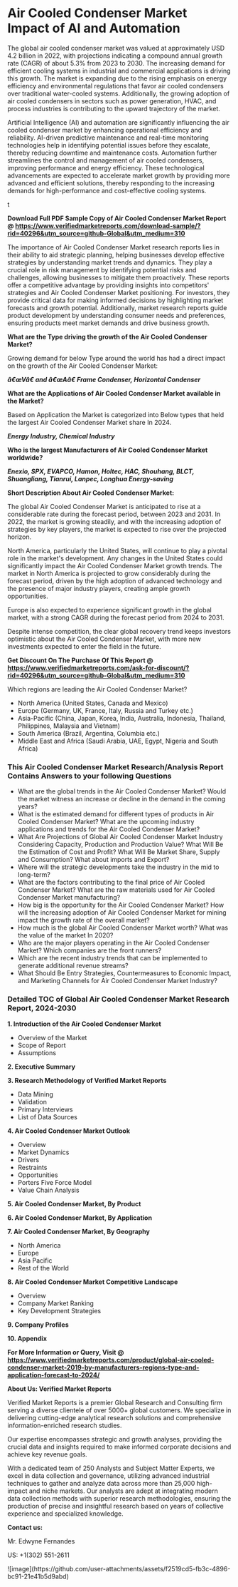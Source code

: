 <h1>Air Cooled Condenser Market Impact of AI and Automation</h1><p>The global air cooled condenser market was valued at approximately USD 4.2 billion in 2022, with projections indicating a compound annual growth rate (CAGR) of about 5.3% from 2023 to 2030. The increasing demand for efficient cooling systems in industrial and commercial applications is driving this growth. The market is expanding due to the rising emphasis on energy efficiency and environmental regulations that favor air cooled condensers over traditional water-cooled systems. Additionally, the growing adoption of air cooled condensers in sectors such as power generation, HVAC, and process industries is contributing to the upward trajectory of the market.</p><p>Artificial Intelligence (AI) and automation are significantly influencing the air cooled condenser market by enhancing operational efficiency and reliability. AI-driven predictive maintenance and real-time monitoring technologies help in identifying potential issues before they escalate, thereby reducing downtime and maintenance costs. Automation further streamlines the control and management of air cooled condensers, improving performance and energy efficiency. These technological advancements are expected to accelerate market growth by providing more advanced and efficient solutions, thereby responding to the increasing demands for high-performance and cost-effective cooling systems.</p>t</p><p id="" class=""><strong>Download Full PDF Sample Copy of Air Cooled Condenser Market Report @ <a href="https://www.verifiedmarketreports.com/download-sample/?rid=40296&utm_source=github-Global&utm_medium=310" target="_blank">https://www.verifiedmarketreports.com/download-sample/?rid=40296&utm_source=github-Global&utm_medium=310</a></strong></p><p>The importance of&nbsp;Air Cooled Condenser Market research reports lies in their ability to aid strategic planning, helping businesses develop effective strategies by understanding market trends and dynamics. They play a crucial role in risk management by identifying potential risks and challenges, allowing businesses to mitigate them proactively. These reports offer a competitive advantage by providing insights into competitors' strategies and Air Cooled Condenser Market positioning. For investors, they provide critical data for making informed decisions by highlighting market forecasts and growth potential. Additionally, market research reports guide product development by understanding consumer needs and preferences, ensuring products meet market demands and drive business growth.</p><p><strong>What are the&nbsp;Type driving the growth of the Air Cooled Condenser Market?</strong></p><p id="" class="">Growing demand for below Type around the world has had a direct impact on the growth of the Air Cooled Condenser Market:</p><em><strong>â€œVâ€ and â€œAâ€ Frame Condenser, Horizontal Condenser</strong></em></p><strong>What are the&nbsp;Applications&nbsp;of Air Cooled Condenser Market available in the Market?</strong></p><p id="" class="">Based on Application the Market is categorized into Below types that held the largest Air Cooled Condenser Market share In 2024.</p><em><strong>Energy Industry, Chemical Industry</strong></em></p><strong>Who is the largest Manufacturers of Air Cooled Condenser Market worldwide?</strong></p><p><em><strong>Enexio, SPX, EVAPCO, Hamon, Holtec, HAC, Shouhang, BLCT, Shuangliang, Tianrui, Lanpec, Longhua Energy-saving</strong></em></p><p id="" class=""><strong>Short Description About Air Cooled Condenser Market:</strong></p><p>The global Air Cooled Condenser Market is anticipated to rise at a considerable rate during the forecast period, between 2023 and 2031. In 2022, the market is growing steadily, and with the increasing adoption of strategies by key players, the market is expected to rise over the projected horizon.</p><p>North America, particularly the United States, will continue to play a pivotal role in the market's development. Any changes in the United States could significantly impact the Air Cooled Condenser Market growth trends. The market in North America is projected to grow considerably during the forecast period, driven by the high adoption of advanced technology and the presence of major industry players, creating ample growth opportunities.</p><p>Europe is also expected to experience significant growth in the global market, with a strong CAGR during the forecast period from 2024 to 2031.</p><p>Despite intense competition, the clear global recovery trend keeps investors optimistic about the Air Cooled Condenser Market, with more new investments expected to enter the field in the future.</p><p id="" class=""><strong>Get Discount On The Purchase Of This Report @ <a href="https://www.verifiedmarketreports.com/ask-for-discount/?rid=40296&utm_source=github-Global&utm_medium=310" target="_blank">https://www.verifiedmarketreports.com/ask-for-discount/?rid=40296&utm_source=github-Global&utm_medium=310</a></strong></p>Which regions are leading the Air Cooled Condenser Market?</p><ul><li>North America (United States, Canada and Mexico)</li><li>Europe (Germany, UK, France, Italy, Russia and Turkey etc.)</li><li>Asia-Pacific (China, Japan, Korea, India, Australia, Indonesia, Thailand, Philippines, Malaysia and Vietnam)</li><li>South America (Brazil, Argentina, Columbia etc.)</li><li>Middle East and Africa (Saudi Arabia, UAE, Egypt, Nigeria and South Africa)</li></ul><h3 id="" class="">This Air Cooled Condenser Market Research/Analysis Report Contains Answers to your following Questions</h3><ul><li>What are the global trends in the Air Cooled Condenser Market? Would the market witness an increase or decline in the demand in the coming years?</li><li>What is the estimated demand for different types of products in Air Cooled Condenser Market? What are the upcoming industry applications and trends for the Air Cooled Condenser Market?</li><li>What Are Projections of Global Air Cooled Condenser Market Industry Considering Capacity, Production and Production Value? What Will Be the Estimation of Cost and Profit? What Will Be Market Share, Supply and Consumption? What about imports and Export?</li><li>Where will the strategic developments take the industry in the mid to long-term?</li><li>What are the factors contributing to the final price of Air Cooled Condenser Market? What are the raw materials used for Air Cooled Condenser Market manufacturing?</li><li>How big is the opportunity for the Air Cooled Condenser Market? How will the increasing adoption of Air Cooled Condenser Market for mining impact the growth rate of the overall market?</li><li>How much is the global Air Cooled Condenser Market worth? What was the value of the market In 2020?</li><li>Who are the major players operating in the Air Cooled Condenser Market? Which companies are the front runners?</li><li>Which are the recent industry trends that can be implemented to generate additional revenue streams?</li><li>What Should Be Entry Strategies, Countermeasures to Economic Impact, and Marketing Channels for Air Cooled Condenser Market Industry?</li></ul><h3 id="" class="">Detailed TOC of Global Air Cooled Condenser Market Research Report, 2024-2030</h3><p id="" class=""><strong>1. Introduction of the Air Cooled Condenser Market</strong></p><ul><li>Overview of the Market</li><li>Scope of Report</li><li>Assumptions</li></ul><p id="" class=""><strong>2. Executive Summary</strong></p><p id="" class=""><strong>3. Research Methodology of Verified Market Reports</strong></p><ul><li>Data Mining</li><li>Validation</li><li>Primary Interviews</li><li>List of Data Sources</li></ul><p id="" class=""><strong>4. Air Cooled Condenser Market Outlook</strong></p><ul><li>Overview</li><li>Market Dynamics</li><li>Drivers</li><li>Restraints</li><li>Opportunities</li><li>Porters Five Force Model</li><li>Value Chain Analysis</li></ul><p id="" class=""><strong>5. Air Cooled Condenser Market, By Product</strong></p><p id="" class=""><strong>6. Air Cooled Condenser Market, By Application</strong></p><p id="" class=""><strong>7. Air Cooled Condenser Market, By Geography</strong></p><ul><li>North America</li><li>Europe</li><li>Asia Pacific</li><li>Rest of the World</li></ul><p id="" class=""><strong>8. Air Cooled Condenser Market Competitive Landscape</strong></p><ul><li>Overview</li><li>Company Market Ranking</li><li>Key Development Strategies</li></ul><p id="" class=""><strong>9. Company Profiles</strong></p><p id="" class=""><strong>10. Appendix</strong></p><p id="" class=""><strong>For More Information or Query, Visit @ <a href="https://www.verifiedmarketreports.com/product/global-air-cooled-condenser-market-2019-by-manufacturers-regions-type-and-application-forecast-to-2024/" target="_blank">https://www.verifiedmarketreports.com/product/global-air-cooled-condenser-market-2019-by-manufacturers-regions-type-and-application-forecast-to-2024/</a></strong></p><p id="" class=""><strong>About Us: Verified Market Reports</strong></p><p id="" class="">Verified Market Reports is a premier Global Research and Consulting firm serving a diverse clientele of over 5000+ global customers. We specialize in delivering cutting-edge analytical research solutions and comprehensive information-enriched research studies.</p><p id="" class="">Our expertise encompasses strategic and growth analyses, providing the crucial data and insights required to make informed corporate decisions and achieve key revenue goals.</p><p id="" class="">With a dedicated team of 250 Analysts and Subject Matter Experts, we excel in data collection and governance, utilizing advanced industrial techniques to gather and analyze data across more than 25,000 high-impact and niche markets. Our analysts are adept at integrating modern data collection methods with superior research methodologies, ensuring the production of precise and insightful research based on years of collective experience and specialized knowledge.</p><p id="" class=""><strong>Contact us:</strong></p><p id="" class="">Mr. Edwyne Fernandes</p><p id="" class="">US: +1(302) 551-2611</p>
![image](https://github.com/user-attachments/assets/f2519cd5-fb3c-4896-bc91-21e41b5d9abd)
